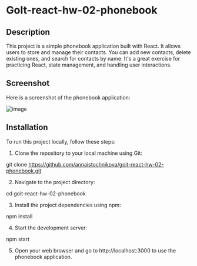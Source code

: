 # GoIt-react-hw-02-phonebook


## Description

This project is a simple phonebook application built with React. It allows users to store and manage their contacts. You can add new contacts, delete existing ones, and search for contacts by name. It's a great exercise for practicing React, state management, and handling user interactions.

## Screenshot
Here is a screenshot of the phonebook application:

![image](https://github.com/AnnaIstochnikova/goit-react-hw-02-phonebook/assets/122437399/8da38b03-4bb8-40f7-99d5-4cce309c7744)

## Installation
To run this project locally, follow these steps:

1. Clone the repository to your local machine using Git:

git clone https://github.com/annaistochnikova/goit-react-hw-02-phonebook.git

2. Navigate to the project directory:

cd goit-react-hw-02-phonebook

3. Install the project dependencies using npm:

npm install

4. Start the development server:

npm start

5. Open your web browser and go to http://localhost:3000 to use the phonebook application.


